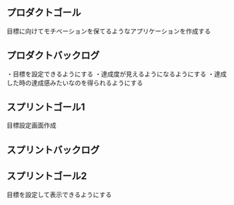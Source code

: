 ## プロダクトゴール
目標に向けてモチベーションを保てるようなアプリケーションを作成する

## プロダクトバックログ
・目標を設定できるようにする
・達成度が見えるようになるようにする
・達成した時の達成感みたいなのを得られるようにする

## スプリントゴール1
目標設定画面作成

## スプリントバックログ

## スプリントゴール2
目標を設定して表示できるようにする


